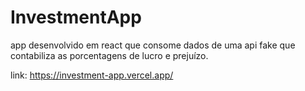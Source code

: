 # InvestmentApp
app desenvolvido em react que consome dados de uma api fake que contabiliza as porcentagens de lucro e prejuízo.

link: https://investment-app.vercel.app/
